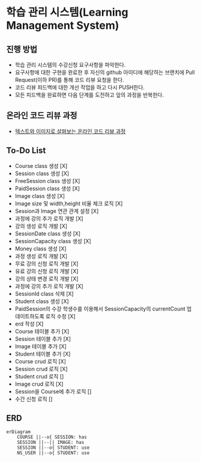 # 학습 관리 시스템(Learning Management System)

## 진행 방법

* 학습 관리 시스템의 수강신청 요구사항을 파악한다.
* 요구사항에 대한 구현을 완료한 후 자신의 github 아이디에 해당하는 브랜치에 Pull Request(이하 PR)를 통해 코드 리뷰 요청을 한다.
* 코드 리뷰 피드백에 대한 개선 작업을 하고 다시 PUSH한다.
* 모든 피드백을 완료하면 다음 단계를 도전하고 앞의 과정을 반복한다.

## 온라인 코드 리뷰 과정

* [텍스트와 이미지로 살펴보는 온라인 코드 리뷰 과정](https://github.com/next-step/nextstep-docs/tree/master/codereview)

## To-Do List

* Course class 생성 [X]
* Session class 생성 [X]
* FreeSession class 생성 [X]
* PaidSession class 생성 [X]
* Image class 생성 [X]
* Image size 및 width,height 비율 체크 로직 [X]
* Session과 Image 연관 관계 설정 [X]
* 과정에 강의 추가 로직 개발 [X]
* 강의 생성 로직 개발 [X]
* SessionDate class 생성 [X]
* SessionCapacity class 생성 [X]
* Money class 생성 [X]
* 과정 생성 로직 개발 [X]
* 무료 강의 신청 로직 개발 [X]
* 유료 강의 신청 로직 개발 [X]
* 강의 상태 변경 로직 개발 [X]
* 과정에 강의 추가 로직 개발 [X]
* SessionId class 삭제 [X]
* Student class 생성 [X]
* PaidSession의 수강 학생수를 이용해서 SessionCapacity의 currentCount 업데이트하도록 로직 수정 [X]
* erd 작성 [X]
* Course 테이블 추가 [X]
* Session 테이블 추가 [X]
* Image 테이블 추가 [X]
* Student 테이블 추가 [X]
* Course crud 로직 [X]
* Session crud 로직 [X]
* Student crud 로직 []
* Image crud 로직 [X]
* Session을 Course에 추가 로직 []
* 수간 신청 로직 []

## ERD

```mermaid
erDiagram
    COURSE ||--o{ SESSION: has
    SESSION ||--|| IMAGE: has
    SESSION ||--o{ STUDENT: use
    NS_USER ||--o{ STUDENT: use
```